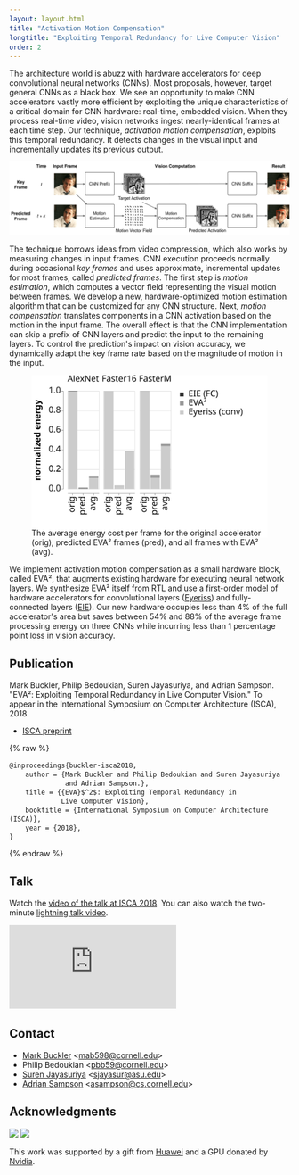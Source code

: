 ```yaml
---
layout: layout.html
title: "Activation Motion Compensation"
longtitle: "Exploiting Temporal Redundancy for Live Computer Vision"
order: 2
---
```

The architecture world is abuzz with hardware accelerators for deep convolutional neural networks (CNNs).
Most proposals, however, target general CNNs as a black box.
We see an opportunity to make CNN accelerators vastly more efficient by exploiting the unique characteristics of a critical domain for CNN hardware: real-time, embedded vision.
When they process real-time video, vision networks ingest nearly-identical frames at each time step.
Our technique, *activation motion compensation*, exploits this temporal redundancy.
It detects changes in the visual input and incrementally updates its previous output.

<img src="strategy.svg" class="large">

The technique borrows ideas from video compression, which also works by measuring changes in input frames.
CNN execution proceeds normally during occasional *key frames* and uses approximate, incremental updates for most frames, called *predicted frames*.
The first step is *motion estimation*, which computes a vector field representing the visual motion between frames.
We develop a new, hardware-optimized motion estimation algorithm that can be customized for any CNN structure.
Next, *motion compensation* translates components in a CNN activation based on the motion in the input frame.
The overall effect is that the CNN implementation can skip a prefix of CNN layers and predict the input to the remaining layers.
To control the prediction's impact on vision accuracy, we dynamically adapt the key frame rate based on the magnitude of motion in the input.

<figure>
  <img src="norm-energy.svg" style="margin-bottom: -20px;">
  <figcaption>
    The average energy cost per frame for the original accelerator (orig), predicted EVA² frames (pred), and all frames with EVA² (avg).
  </figcaption>
</figure>

We implement activation motion compensation as a small hardware block, called EVA², that augments existing hardware for executing neural network layers.
We synthesize EVA² itself from RTL and use a [first-order model][fodlam] of hardware accelerators for convolutional layers ([Eyeriss][]) and fully-connected layers ([EIE][]).
Our new hardware occupies less than 4% of the full accelerator's area but saves between 54% and 88% of the average frame processing energy on three CNNs while incurring less than 1 percentage point loss in vision accuracy.

[eyeriss]: http://eyeriss.mit.edu
[eie]: https://dl.acm.org/citation.cfm?id=3001163
[fodlam]: https://github.com/cucapra/fodlam

## Publication

Mark Buckler, Philip Bedoukian, Suren Jayasuriya, and Adrian Sampson.
"EVA²: Exploiting Temporal Redundancy in Live Computer Vision."
To appear in the International Symposium on Computer Architecture (ISCA), 2018.

<ul class="links">
  <li><a href="/pubs/eva2-isca2018.pdf" class="pdf">ISCA preprint</a></li>
</ul>

{% raw %}

    @inproceedings{buckler-isca2018,
        author = {Mark Buckler and Philip Bedoukian and Suren Jayasuriya
                  and Adrian Sampson.},
        title = {{EVA}$^2$: Exploiting Temporal Redundancy in
                 Live Computer Vision},
        booktitle = {International Symposium on Computer Architecture (ISCA)},
        year = {2018},
    }

{% endraw %}

## Talk

Watch the [video of the talk at ISCA 2018][talk].
You can also watch the two-minute [lightning talk video][lightning].

<div class="embed">
<iframe src="https://www.youtube-nocookie.com/embed/IX-xfBTcPyo" frameborder="0" allow="autoplay; encrypted-media" allowfullscreen></iframe>
</div>

[talk]: https://youtu.be/IX-xfBTcPyo
[lightning]: https://youtu.be/rhMI5u6Qlv8

## Contact

* [Mark Buckler][mark] &lt;<mab598@cornell.edu>&gt;
* Philip Bedoukian &lt;<pbb59@cornell.edu>&gt;
* [Suren Jayasuriya][suren] &lt;<sjayasur@asu.edu>&gt;
* [Adrian Sampson][adrian] &lt;<asampson@cs.cornell.edu>&gt;

[mark]: http://www.markbuckler.com
[suren]: http://www.andrew.cmu.edu/user/sjayasur/website.html
[adrian]: http://www.cs.cornell.edu/~asampson/

## Acknowledgments

<img class="flair" src="/img/huawei.svg" style="height: 90px">
<img class="flair" src="/img/nvidia.svg" style="height: 90px">

This work was supported by a gift from [Huawei](http://www.huawei.com/) and a GPU donated by [Nvidia](https://developer.nvidia.com/academic_gpu_seeding).
